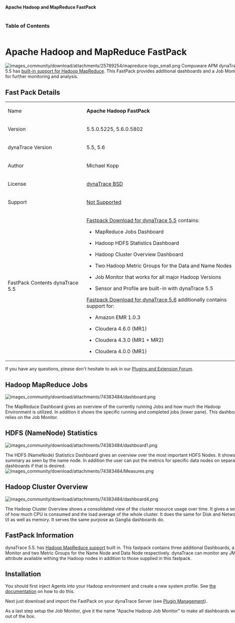 <html xmlns="http://www.w3.org/1999/xhtml">
<head>
<title>Apache Hadoop and MapReduce FastPack</title>
<meta http-equiv="Content-Type" content="text/html; charset=UTF-8"/>
<meta http-equiv="X-UA-Compatible" content="IE=EmulateIE8" />
<meta content="Scroll Wiki Publisher" name="generator"/>
<link type="text/css" rel="stylesheet" href="css/blueprint/liquid.css" media="screen, projection"/>
<link type="text/css" rel="stylesheet" href="css/blueprint/print.css" media="print"/>
<!--[if lt IE 8]><link rel="stylesheet" href="css/blueprint/ie.css" type="text/css" media="screen, projection"/><![endif]-->
<link type="text/css" rel="stylesheet" href="css/content-style.css" media="screen, projection, print"/>
<link type="text/css" rel="stylesheet" href="css/screen.css" media="screen, projection"/>
<link type="text/css" rel="stylesheet" href="css/print.css" media="print"/>
</head>
<body>
<div class="container" style="min-width: 760px;">
<div class="header block">
<div class="header-left column span-6">
</div>
<div class="column span-18 header-right last">
<h4>Apache Hadoop and MapReduce FastPack</h4>
</div>
</div>
<div class="block">
<div class="toc column span-6 prepend-top">
<h3>Table of Contents
</h3>
<ul class="toc">
</ul>
</div>
<div id="74383484" class="content column span-18 last">
<h1>Apache Hadoop and MapReduce FastPack</h1>
<p>
<img src="images_community/download/attachments/25789254/mapreduce-logo_small.png" alt="images_community/download/attachments/25789254/mapreduce-logo_small.png" class="confluence-embedded-image image-left" />
Compuware APM dynaTrace 5.5 has <a href="https://community/display/DOCDT55/Hadoop+MapReduce">built-in support for Hadoop MapReduce</a>. This FastPack provides additional dashboards and a Job Monitor for further monitoring and analysis. </p>
<div class="section-2" id="74383484_ApacheHadoopandMapReduceFastPack-FastPackDetails" >
<h2>Fast Pack Details</h2>
<div class="tablewrap">
<table>
<thead class=" "></thead><tfoot class=" "></tfoot><tbody class=" "> <tr>
<td rowspan="1" colspan="1">
<p>
Name </p>
</td>
<td rowspan="1" colspan="1">
<p>
<strong class=" ">Apache Hadoop FastPack</strong> </p>
</td>
</tr>
<tr>
<td rowspan="1" colspan="1">
<p>
Version </p>
</td>
<td rowspan="1" colspan="1">
<p>
5.5.0.5225, 5.6.0.5802 </p>
</td>
</tr>
<tr>
<td rowspan="1" colspan="1">
<p>
dynaTrace Version </p>
</td>
<td rowspan="1" colspan="1">
<p>
5.5, 5.6 </p>
</td>
</tr>
<tr>
<td rowspan="1" colspan="1">
<p>
Author </p>
</td>
<td rowspan="1" colspan="1">
<p>
Michael Kopp </p>
</td>
</tr>
<tr>
<td rowspan="1" colspan="1">
<p>
License </p>
</td>
<td rowspan="1" colspan="1">
<p>
<a href="attachments_5275722_2_dynaTraceBSD.txt">dynaTrace BSD</a> </p>
</td>
</tr>
<tr>
<td rowspan="1" colspan="1">
<p>
Support </p>
</td>
<td rowspan="1" colspan="1">
<p>
<a href="https://community/display/DL/Support+Levels#SupportLevels-Community">Not Supported </a> </p>
</td>
</tr>
<tr>
<td rowspan="1" colspan="1">
<p>
FastPack Contents dynaTrace 5.5 </p>
</td>
<td rowspan="1" colspan="1">
<p>
<a href="attachments_122978600_1_ApacheHadoopFastpack_5.5.dtp">Fastpack Download for dynaTrace 5.5</a> contains: </p>
<ul class=" "><li class=" "> <p>
MapReduce Jobs Dashboard </p>
</li><li class=" "> <p>
Hadoop HDFS Statistics Dashboard </p>
</li><li class=" "> <p>
Hadoop Cluster Overview Dashboard </p>
</li><li class=" "> <p>
Two Hadoop Metric Groups for the Data and Name Nodes </p>
</li><li class=" "> <p>
Job Monitor that works for all major Hadoop Versions </p>
</li><li class=" "> <p>
Sensor and Profile are built-in with dynaTrace 5.5 </p>
</li></ul> <p>
<a href="attachments_167215201_1_ApacheHadoopFastpack_5.6.0.5802.dtp">Fastpack Download for dynaTrace 5.6</a> additionally contains support for: </p>
<ul class=" "><li class=" "> <p>
Amazon EMR 1.0.3 </p>
</li><li class=" "> <p>
Cloudera 4.6.0 (MR1) </p>
</li><li class=" "> <p>
Cloudera 4.3.0 (MR1 + MR2) </p>
</li><li class=" "> <p>
Cloudera 4.0.0 (MR1) </p>
</li></ul> </td>
</tr>
</tbody> </table>
</div>
<p>
If you have any questions, please don't hesitate to ask in our <a href="https://community/display/DTFORUM/Community+Plugins+and+Extensions">Plugins and Extension Forum</a>. </p>
</div>
<div class="section-2" id="74383484_ApacheHadoopandMapReduceFastPack-HadoopMapReduceJobs" >
<h2>Hadoop MapReduce Jobs</h2>
<p>
<img src="images_community/download/attachments/74383484/dashboard.png" alt="images_community/download/attachments/74383484/dashboard.png" class="" />
</p>
<p>
The MapReduce Dashboard gives an overview of the currently running Jobs and how much the Hadoop Environment is utilized. In addition it shows the specific running and completed jobs (lower pane). This dashboard relies on the Job Monitor. </p>
</div>
<div class="section-2" id="74383484_ApacheHadoopandMapReduceFastPack-HDFS%28NameNode%29Statistics" >
<h2>HDFS (NameNode) Statistics</h2>
<p>
<img src="images_community/download/attachments/74383484/dashboard1.png" alt="images_community/download/attachments/74383484/dashboard1.png" class="" />
</p>
<p>
The HDFS (NameNode) Statistics Dashboard gives an overview over the most important HDFS Nodes. It shows the summary as seen by the name node. In addition the user can put the metrics for specific data nodes on separate dashboards if that is desired.<br/> <img src="images_community/download/attachments/74383484/Measures.png" alt="images_community/download/attachments/74383484/Measures.png" class="" />
</p>
</div>
<div class="section-2" id="74383484_ApacheHadoopandMapReduceFastPack-HadoopClusterOverview" >
<h2>Hadoop Cluster Overview</h2>
<p>
<img src="images_community/download/attachments/74383484/dashboard4.png" alt="images_community/download/attachments/74383484/dashboard4.png" class="" />
</p>
<p>
The Hadoop Cluster Overview shows a consolidated view of the cluster resource usage over time. It gives a sense of how much CPU is consumed and the load average of the whole cluster. It does the same for Disk and Network I/I as well as memory. It serves the same purpose as Ganglia dashboards do. </p>
</div>
<div class="section-2" id="74383484_ApacheHadoopandMapReduceFastPack-FastPackInformation" >
<h2>FastPack Information</h2>
<p>
dynaTrace 5.5. has <a href="https://community/display/DOCDT55/Hadoop+MapReduce">Hadoop MapReduce support</a> built in. This fastpack contains three additional Dashboards, a Job Monitor and two Metric Groups for the Name Node and Data Node respectively. dynaTrace can monitor any JMX attribute available withing the Hadoop nodes in addition to those supplied in this fastpack. </p>
</div>
<div class="section-2" id="74383484_ApacheHadoopandMapReduceFastPack-Installation" >
<h2>Installation</h2>
<p>
You should first inject Agents into your Hadoop environment and create a new system profile. See <a href="https://community/display/DOCDT55/Hadoop+MapReduce">the documentation</a> on how to do this. </p>
<p>
Next just download and import the FastPack on your dynaTrace Server (see <a href="https://community/display/DOCDT55/Plugin+Management">Plugin Management</a>). </p>
<p>
As a last step setup the Job Monitor, give it the name &quot;Apache Hadoop Job Monitor&quot; to make all dashboards work out of the box. </p>
</div>
</div>
</div>
<div class="footer">
</div>
</div>
</body>
</html>

